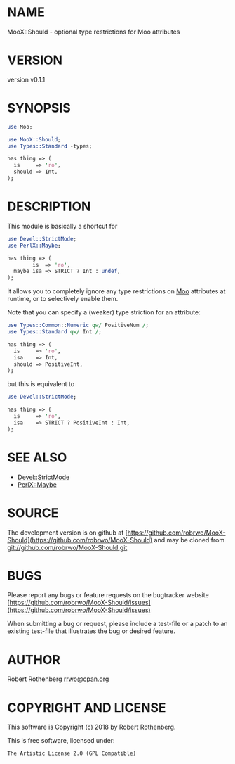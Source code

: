 # NAME

MooX::Should - optional type restrictions for Moo attributes

# VERSION

version v0.1.1

# SYNOPSIS

```perl
use Moo;

use MooX::Should;
use Types::Standard -types;

has thing => (
  is     => 'ro',
  should => Int,
);
```

# DESCRIPTION

This module is basically a shortcut for

```perl
use Devel::StrictMode;
use PerlX::Maybe;

has thing => (
        is  => 'ro',
  maybe isa => STRICT ? Int : undef,
);
```

It allows you to completely ignore any type restrictions on [Moo](https://metacpan.org/pod/Moo)
attributes at runtime, or to selectively enable them.

Note that you can specify a (weaker) type striction for an attribute:

```perl
use Types::Common::Numeric qw/ PositiveNum /;
use Types::Standard qw/ Int /;

has thing => (
  is     => 'ro',
  isa    => Int,
  should => PositiveInt,
);
```

but this is equivalent to

```perl
use Devel::StrictMode;

has thing => (
  is     => 'ro',
  isa    => STRICT ? PositiveInt : Int,
);
```

# SEE ALSO

- [Devel::StrictMode](https://metacpan.org/pod/Devel::StrictMode)
- [PerlX::Maybe](https://metacpan.org/pod/PerlX::Maybe)

# SOURCE

The development version is on github at [https://github.com/robrwo/MooX-Should](https://github.com/robrwo/MooX-Should)
and may be cloned from [git://github.com/robrwo/MooX-Should.git](git://github.com/robrwo/MooX-Should.git)

# BUGS

Please report any bugs or feature requests on the bugtracker website
[https://github.com/robrwo/MooX-Should/issues](https://github.com/robrwo/MooX-Should/issues)

When submitting a bug or request, please include a test-file or a
patch to an existing test-file that illustrates the bug or desired
feature.

# AUTHOR

Robert Rothenberg <rrwo@cpan.org>

# COPYRIGHT AND LICENSE

This software is Copyright (c) 2018 by Robert Rothenberg.

This is free software, licensed under:

```
The Artistic License 2.0 (GPL Compatible)
```
